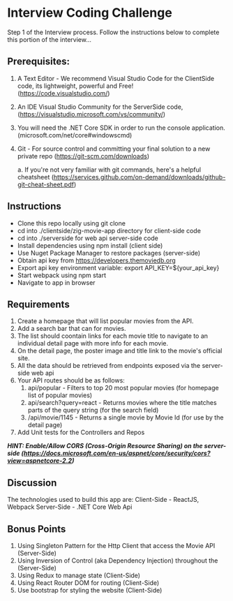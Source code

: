# Interview Coding Challenge

Step 1 of the Interview process. Follow the instructions below to complete this portion of the interview...

## Prerequisites:

1. A Text Editor - We recommend Visual Studio Code for the ClientSide code, its lightweight, powerful and Free! (https://code.visualstudio.com/)
2. An IDE Visual Studio Community for the ServerSide code, (https://visualstudio.microsoft.com/vs/community/)
3. You will need the .NET Core SDK in order to run the console application. (microsoft.com/net/core#windowscmd)
4. Git - For source control and committing your final solution to a new private repo (https://git-scm.com/downloads) 

    a. If you're not very familiar with git commands, here's a helpful cheatsheet (https://services.github.com/on-demand/downloads/github-git-cheat-sheet.pdf)
        
## Instructions

- Clone this repo locally using git clone
- cd into ./clientside/zig-movie-app directory for client-side code
- cd into ./serverside for web api server-side code
- Install dependencies using npm install (client side)
- Use Nuget Package Manager to restore packages (server-side)
- Obtain api key from https://developers.themoviedb.org
- Export api key environment variable: export API_KEY=${your_api_key}
- Start webpack using npm start
- Navigate to app in browser

## Requirements

1. Create a  homepage that will list popular movies from the API. 
2. Add a search bar that can for movies.
3. The list should coontain links for each movie title to navigate to an individual detail page with more info for each movie. 
4. On the detail page, the poster image and title link to the movie's official site.
5. All the data should be retrieved from endpoints exposed via the server-side web api
6. Your API routes should be as follows:
    1. api/popular - Filters to top 20 most popular movies (for homepage list of popular movies)
    2. api/search?query=react - Returns movies where the title matches parts of the query string (for the search field)
    3. /api/movie/1145 - Returns a single movie by Movie Id (for use by the detail page)
7. Add Unit tests for the Controllers and Repos
    
***HINT: Enable/Allow CORS (Cross-Origin Resource Sharing) on the server-side (https://docs.microsoft.com/en-us/aspnet/core/security/cors?view=aspnetcore-2.2)***


## Discussion

The technologies used to build this app are: 
Client-Side - ReactJS, Webpack
Server-Side - .NET Core Web Api 

## Bonus Points
    
1. Using Singleton Pattern for the Http Client that access the Movie API (Server-Side)
2. Using Inversion of Control (aka Dependency Injection) throughout the (Server-Side)
3. Using Redux to manage state (Client-Side)
4. Using React Router DOM for routing (Client-Side)
5. Use bootstrap for styling the website (Client-Side)

